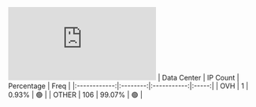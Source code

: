 ![Diagramm](https://github.com/obajay/StateSync-snapshots/blob/main/Projects/Rebus/1/README.md)
| Data Center | IP Count | Percentage | Freq |
|:------------:|:--------:|:-----------:|:-----:|
| OVH | 1 | 0.93% | 🟢 |
| OTHER | 106 | 99.07% | 🟢 |